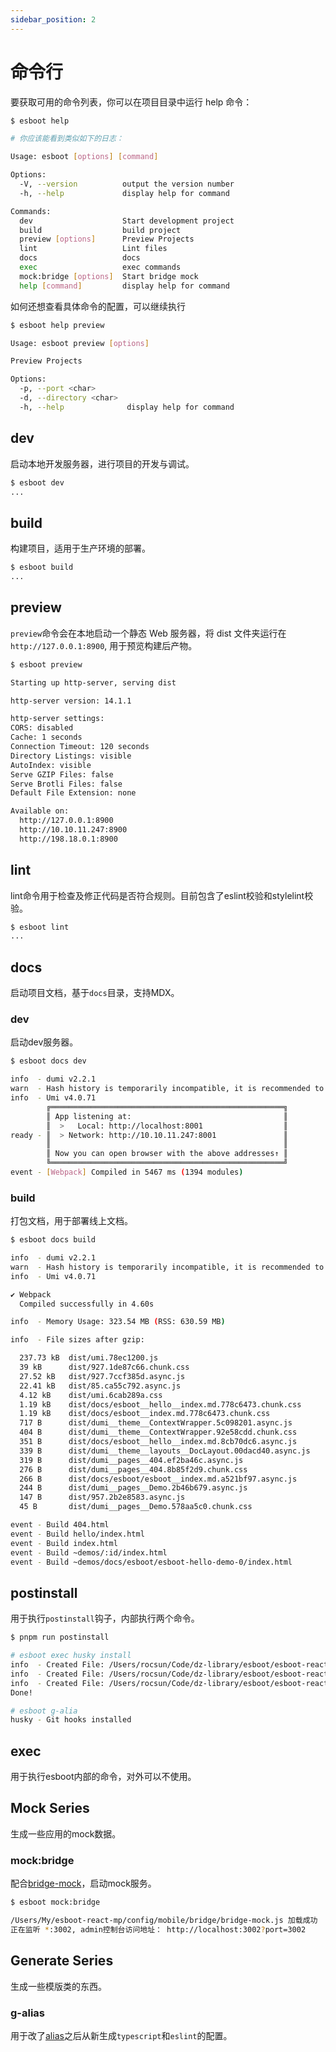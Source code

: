 ```yaml
---
sidebar_position: 2
---
```


# 命令行

要获取可用的命令列表，你可以在项目目录中运行 help 命令：

```bash
$ esboot help

# 你应该能看到类似如下的日志：

Usage: esboot [options] [command]

Options:
  -V, --version          output the version number
  -h, --help             display help for command

Commands:
  dev                    Start development project
  build                  build project
  preview [options]      Preview Projects
  lint                   Lint files
  docs                   docs
  exec                   exec commands
  mock:bridge [options]  Start bridge mock
  help [command]         display help for command
```

如何还想查看具体命令的配置，可以继续执行

```bash
$ esboot help preview

Usage: esboot preview [options]

Preview Projects

Options:
  -p, --port <char>
  -d, --directory <char>
  -h, --help              display help for command
```

## dev

启动本地开发服务器，进行项目的开发与调试。

```bash
$ esboot dev
...
```

## build

构建项目，适用于生产环境的部署。

```bash
$ esboot build
...
```

## preview

`preview`命令会在本地启动一个静态 Web 服务器，将 dist 文件夹运行在 `http://127.0.0.1:8900`, 用于预览构建后产物。

```bash
$ esboot preview

Starting up http-server, serving dist

http-server version: 14.1.1

http-server settings: 
CORS: disabled
Cache: 1 seconds
Connection Timeout: 120 seconds
Directory Listings: visible
AutoIndex: visible
Serve GZIP Files: false
Serve Brotli Files: false
Default File Extension: none

Available on:
  http://127.0.0.1:8900
  http://10.10.11.247:8900
  http://198.18.0.1:8900
```

## lint

lint命令用于检查及修正代码是否符合规则。目前包含了eslint校验和stylelint校验。

```bash
$ esboot lint
...
```

## docs

启动项目文档，基于`docs`目录，支持MDX。

### dev

启动dev服务器。

```bash
$ esboot docs dev

info  - dumi v2.2.1
warn  - Hash history is temporarily incompatible, it is recommended to use browser history for now.
info  - Umi v4.0.71
        ╔════════════════════════════════════════════════════╗
        ║ App listening at:                                  ║
        ║  >   Local: http://localhost:8001                  ║
ready - ║  > Network: http://10.10.11.247:8001               ║
        ║                                                    ║
        ║ Now you can open browser with the above addresses↑ ║
        ╚════════════════════════════════════════════════════╝
event - [Webpack] Compiled in 5467 ms (1394 modules)
```

### build

打包文档，用于部署线上文档。

```bash
$ esboot docs build

info  - dumi v2.2.1
warn  - Hash history is temporarily incompatible, it is recommended to use browser history for now.
info  - Umi v4.0.71

✔ Webpack
  Compiled successfully in 4.60s

info  - Memory Usage: 323.54 MB (RSS: 630.59 MB)

info  - File sizes after gzip:

  237.73 kB  dist/umi.78ec1200.js
  39 kB      dist/927.1de87c66.chunk.css
  27.52 kB   dist/927.7ccf385d.async.js
  22.41 kB   dist/85.ca55c792.async.js
  4.12 kB    dist/umi.6cab289a.css
  1.19 kB    dist/docs/esboot__hello__index.md.778c6473.chunk.css
  1.19 kB    dist/docs/esboot__index.md.778c6473.chunk.css
  717 B      dist/dumi__theme__ContextWrapper.5c098201.async.js
  404 B      dist/dumi__theme__ContextWrapper.92e58cdd.chunk.css
  351 B      dist/docs/esboot__hello__index.md.8cb70dc6.async.js
  339 B      dist/dumi__theme__layouts__DocLayout.00dacd40.async.js
  319 B      dist/dumi__pages__404.ef2ba46c.async.js
  276 B      dist/dumi__pages__404.8b85f2d9.chunk.css
  266 B      dist/docs/esboot/esboot__index.md.a521bf97.async.js
  244 B      dist/dumi__pages__Demo.2b46b679.async.js
  147 B      dist/957.2b2e8583.async.js
  45 B       dist/dumi__pages__Demo.578aa5c0.chunk.css

event - Build 404.html
event - Build hello/index.html
event - Build index.html
event - Build ~demos/:id/index.html
event - Build ~demos/docs/esboot/esboot-hello-demo-0/index.html
```

## postinstall

用于执行`postinstall`钩子，内部执行两个命令。

```sh
$ pnpm run postinstall

# esboot exec husky install
info  - Created File: /Users/rocsun/Code/dz-library/esboot/esboot-react-sp/node_modules/.cache/esboot/eslint/index.js.
info  - Created File: /Users/rocsun/Code/dz-library/esboot/esboot-react-sp/node_modules/.cache/esboot/typescript/esboot.d.ts.
info  - Created File: /Users/rocsun/Code/dz-library/esboot/esboot-react-sp/node_modules/.cache/esboot/typescript/tsconfig.json.
Done!

# esboot g-alia
husky - Git hooks installed
```

## exec

用于执行esboot内部的命令，对外可以不使用。

## Mock Series

生成一些应用的mock数据。

### mock\:bridge

配合[bridge-mock](http://asset.web.dz/ld/bridge-mock/#/)，启动mock服务。

```sh
$ esboot mock:bridge

/Users/My/esboot-react-mp/config/mobile/bridge/bridge-mock.js 加载成功
正在监听 *:3002, admin控制台访问地址： http://localhost:3002?port=3002
```

## Generate Series

生成一些模版类的东西。

### g-alias

用于改了[alias](/docs/esboot/guides/config#alias)之后从新生成`typescript`和`eslint`的配置。
